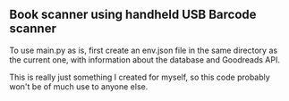## Book scanner using handheld USB Barcode scanner


To use main.py as is, first create an env.json file in the same directory as the current one, with information about the database and Goodreads API.

This is really just something I created for myself, so this code probably won't be of much use to anyone else.